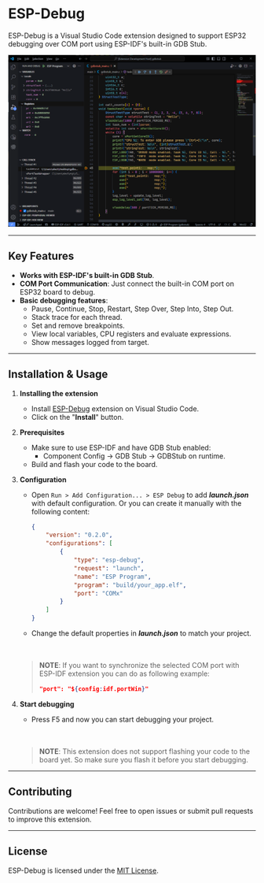 # ESP-Debug

ESP-Debug is a Visual Studio Code extension designed to support ESP32 debugging over COM port using ESP-IDF's built-in GDB Stub.

![Screenshot](images/screenshots/screenshot.png)

---

## Key Features

- **Works with ESP-IDF's built-in GDB Stub**.
- **COM Port Communication**: Just connect the built-in COM port on ESP32 board to debug.
- **Basic debugging features**:
  - Pause, Continue, Stop, Restart, Step Over, Step Into, Step Out.
  - Stack trace for each thread.
  - Set and remove breakpoints.
  - View local variables, CPU registers and evaluate expressions.
  - Show messages logged from target.

---

## Installation & Usage

1. **Installing the extension**

    - Install [ESP-Debug](https://marketplace.visualstudio.com/items?itemName=ElectricThanhTung.esp-debug) extension on Visual Studio Code.
    - Click on the "**Install**" button.

2. **Prerequisites**

    - Make sure to use ESP-IDF and have GDB Stub enabled:
      - Component Config -> GDB Stub -> GDBStub on runtime.
    - Build and flash your code to the board.

3. **Configuration**

    - Open `Run > Add Configuration... > ESP Debug` to add ***launch.json*** with default configuration. Or you can create it manually with the following content:
      ```json
      {
          "version": "0.2.0",
          "configurations": [
              {
                  "type": "esp-debug",
                  "request": "launch",
                  "name": "ESP Program",
                  "program": "build/your_app.elf",
                  "port": "COMx"
              }
          ]
      }
      ```
    - Change the default properties in ***launch.json*** to match your project.
    <br>
    <br>

    >**NOTE**: If you want to synchronize the selected COM port with ESP-IDF extension you can do as following example:
    >```json
    >"port": "${config:idf.portWin}"
    >```

4. **Start debugging**

    - Press F5 and now you can start debugging your project.
    <br>
    <br>

    >**NOTE**: This extension does not support flashing your code to the board yet. So make sure you flash it before you start debugging.

---

## Contributing

Contributions are welcome! Feel free to open issues or submit pull requests to improve this extension.

---

## License

ESP-Debug is licensed under the [MIT License](LICENSE.txt).
